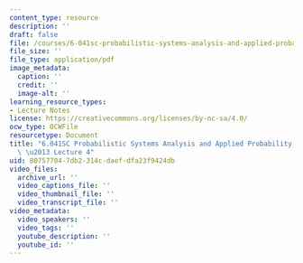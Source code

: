 ```yaml
---
content_type: resource
description: ''
draft: false
file: /courses/6-041sc-probabilistic-systems-analysis-and-applied-probability-fall-2013/807577047db2314cdaefdfa23f9424db_MIT6_041SCF13_lec04_300k.pdf
file_size: ''
file_type: application/pdf
image_metadata:
  caption: ''
  credit: ''
  image-alt: ''
learning_resource_types:
- Lecture Notes
license: https://creativecommons.org/licenses/by-nc-sa/4.0/
ocw_type: OCWFile
resourcetype: Document
title: "6.041SC Probabilistic Systems Analysis and Applied Probability, Fall 2013Transcript\
  \ \u2013 Lecture 4"
uid: 80757704-7db2-314c-daef-dfa23f9424db
video_files:
  archive_url: ''
  video_captions_file: ''
  video_thumbnail_file: ''
  video_transcript_file: ''
video_metadata:
  video_speakers: ''
  video_tags: ''
  youtube_description: ''
  youtube_id: ''
---
```

